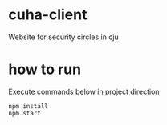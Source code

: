 # cuha-client
Website for security circles in cju

# how to run
Execute commands below in project direction
```` 
npm install
npm start
````
